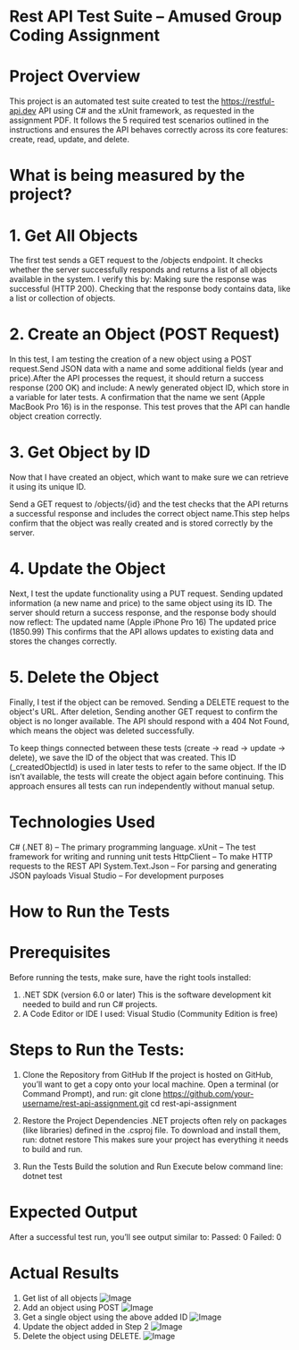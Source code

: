 # Rest API Test Suite – Amused Group Coding Assignment

# Project Overview
This project is an automated test suite created to test the https://restful-api.dev API using C# and the xUnit framework, as requested in the assignment PDF. It follows the 5 required test scenarios outlined in the instructions and ensures the API behaves correctly across its core features: create, read, update, and delete.

# What is being measured by the project?

# 1. Get All Objects
The first test sends a GET request to the /objects endpoint.
It checks whether the server successfully responds and returns a list of all objects available in the system.
I verify this by:
Making sure the response was successful (HTTP 200).
Checking that the response body contains data, like a list or collection of objects.

# 2. Create an Object (POST Request)
In this test, I am testing the creation of a new object using a POST request.Send JSON data with a name and some additional fields (year and price).After the API processes the request, it should return a success response (200 OK) and include:
A newly generated object ID, which store in a variable for later tests.
A confirmation that the name we sent (Apple MacBook Pro 16) is in the response.
This test proves that the API can handle object creation correctly.

# 3. Get Object by ID
Now that I have created an object, which want to make sure we can retrieve it using its unique ID.

Send a GET request to /objects/{id} and the test checks that the API returns a successful response and includes the correct object name.This step helps confirm that the object was really created and is stored correctly by the server.

# 4. Update the Object
Next, I test the update functionality using a PUT request. Sending updated information (a new name and price) to the same object using its ID. The server should return a success response, and the response body should now reflect:
The updated name (Apple iPhone Pro 16)
The updated price (1850.99)
This confirms that the API allows updates to existing data and stores the changes correctly.

# 5. Delete the Object
Finally, I test if the object can be removed. Sending a DELETE request to the object's URL. After deletion, Sending another GET request to confirm the object is no longer available. The API should respond with a 404 Not Found, which means the object was deleted successfully.

To keep things connected between these tests (create → read → update → delete), we save the ID of the object that was created. This ID (_createdObjectId) is used in later tests to refer to the same object. If the ID isn’t available, the tests will create the object again before continuing. This approach ensures all tests can run independently without manual setup.

# Technologies Used

C# (.NET 8) – The primary programming language.
xUnit – The test framework for writing and running unit tests
HttpClient – To make HTTP requests to the REST API
System.Text.Json – For parsing and generating JSON payloads
Visual Studio – For development purposes

# How to Run the Tests

# Prerequisites
Before running the tests, make sure, have the right tools installed:
1. .NET SDK (version 6.0 or later)
This is the software development kit needed to build and run C# projects.
2. A Code Editor or IDE
I used: Visual Studio (Community Edition is free)

# Steps to Run the Tests: 
1. Clone the Repository from GitHub
   If the project is hosted on GitHub, you’ll want to get a copy onto your local machine.
   Open a terminal (or Command Prompt), and run:
       git clone https://github.com/your-username/rest-api-assignment.git
       cd rest-api-assignment

2. Restore the Project Dependencies
   .NET projects often rely on packages (like libraries) defined in the .csproj file. To download and install them, run:
        dotnet restore
   This makes sure your project has everything it needs to build and run.

3. Run the Tests
   Build the solution and Run Execute below command line: dotnet test

# Expected Output

After a successful test run, you’ll see output similar to:
Passed: 0
Failed: 0

# Actual Results

1. Get list of all objects
![Image](https://github.com/user-attachments/assets/e37dbc20-2f9c-4a73-80bd-5cb07dd45da5)
2. Add an object using POST
![Image](https://github.com/user-attachments/assets/9fc6612a-709b-488f-93af-8c527ef76a70)
3. Get a single object using the above added ID
![Image](https://github.com/user-attachments/assets/6f53f573-3391-4508-b381-74ce997f3c5e)
4. Update the object added in Step 2
![Image](https://github.com/user-attachments/assets/89e5e56c-7fe9-45f4-be63-55a1c13b0e78)
5. Delete the object using DELETE. 
![Image](https://github.com/user-attachments/assets/ba2d9bb6-f614-451e-a802-f6ef95177a53)
